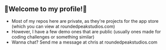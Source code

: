 ## 👋Welcome to my profile!👋 ##

- Most of my repos here are private, as they're projects for the app store (which you can view at roundedpeakstudios.com)
- However, I have a few demo ones that are public (usually ones made for coding challenges or something similar)
- Wanna chat? Send me a message at chris at roundedpeakstudios.com
